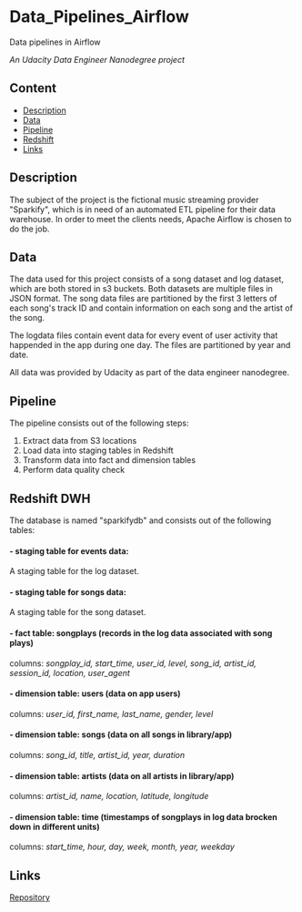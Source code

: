 # Data_Pipelines_Airflow
Data pipelines in Airflow


*An Udacity Data Engineer Nanodegree project*

## Content
- [Description](#description)
- [Data](#data)
- [Pipeline](#Pipeline)
- [Redshift](#Redshift)
- [Links](#links)



## Description  

The subject of the project is the fictional music streaming provider "Sparkify", which is in need of an automated ETL pipeline for their data warehouse. In order to meet the clients needs, Apache Airflow is chosen to do the job. 



## Data  

The data used for this project consists of a song dataset and log dataset, which are both stored in s3 buckets. Both datasets are multiple files in JSON format. 
The song data files are partitioned by the first 3 letters of each song's track ID and contain information on each song and the artist of the song. 

The logdata files contain event data for every event of user activity that happended in the app during one day. The files are partitioned by year and date. 

All data was provided by Udacity as part of the data engineer nanodegree. 



## Pipeline
The pipeline consists out of the following steps:
1. Extract data from S3 locations
2. Load data into staging tables in Redshift
3. Transform data into fact and dimension tables
4. Perform data quality check



## Redshift DWH  

The database is named "sparkifydb" and consists out of the following tables:

#### - staging table for events data:
A staging table for the log dataset. 

#### - staging table for songs data:
A staging table for the song dataset.


#### - fact table: songplays (records in the log data associated with song plays)  
columns: *songplay_id, start_time, user_id, level, song_id, artist_id, session_id, location, user_agent*

#### - dimension table: users (data on app users)  
columns: *user_id, first_name, last_name, gender, level*

#### - dimension table: songs (data on all songs in library/app)  
columns: *song_id, title, artist_id, year, duration*

#### - dimension table: artists (data on all artists in library/app)  
columns: *artist_id, name, location, latitude, longitude*

#### - dimension table: time (timestamps of songplays in log data brocken down in different units)  
columns: *start_time, hour, day, week, month, year, weekday*



## Links

[Repository](https://github.com/Ulli-H/Data_Pipelines_Airflow)  

